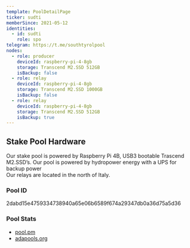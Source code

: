 ```yaml
---
template: PoolDetailPage
ticker: sudti
memberSince: 2021-05-12
identities:
  - id: sudti
    role: spo
telegram: https://t.me/southtyrolpool
nodes:
  - role: producer
    deviceId: raspberry-pi-4-8gb
    storage: Transcend M2.SSD 512GB
    isBackup: false
  - role: relay
    deviceId: raspberry-pi-4-8gb
    storage: Transcend M2.SSD 1000GB
    isBackup: false
  - role: relay
    deviceId: raspberry-pi-4-8gb
    storage: Transcend M2.SSD 512GB
    isBackup: true
---
```


## Stake Pool Hardware

Our stake pool is powered by Raspberry Pi 4B, USB3 bootable Trascend M2.SSD’s. Our pool is powered by hydropower energy with a UPS for backup power  
Our relays are located in the north of Italy.

### Pool ID

2dabd15e4759334738940a65e06b6589f674a29347db0a36d75a5d36

### Pool Stats

- [pool.pm](https://pool.pm/2dabd15e4759334738940a65e06b6589f674a29347db0a36d75a5d36)
- [adapools.org](https://adapools.org/pool/2dabd15e4759334738940a65e06b6589f674a29347db0a36d75a5d36)
